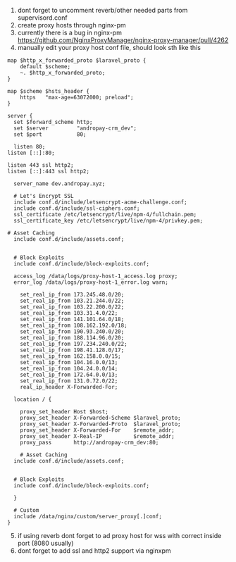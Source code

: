 1. dont forget to uncomment reverb/other needed parts from supervisord.conf
2. create proxy hosts through nginx-pm
3. currently there is a bug in nginx-pm https://github.com/NginxProxyManager/nginx-proxy-manager/pull/4262
4. manually edit your proxy host conf file, should look sth like this
```
map $http_x_forwarded_proto $laravel_proto {
    default $scheme;
    ~. $http_x_forwarded_proto;
}

map $scheme $hsts_header {
    https   "max-age=63072000; preload";
}

server {
  set $forward_scheme http;
  set $server         "andropay-crm_dev";
  set $port           80;

  listen 80;
listen [::]:80;

listen 443 ssl http2;
listen [::]:443 ssl http2;

  server_name dev.andropay.xyz;

  # Let's Encrypt SSL
  include conf.d/include/letsencrypt-acme-challenge.conf;
  include conf.d/include/ssl-ciphers.conf;
  ssl_certificate /etc/letsencrypt/live/npm-4/fullchain.pem;
  ssl_certificate_key /etc/letsencrypt/live/npm-4/privkey.pem;

# Asset Caching
  include conf.d/include/assets.conf;


  # Block Exploits
  include conf.d/include/block-exploits.conf;

  access_log /data/logs/proxy-host-1_access.log proxy;
  error_log /data/logs/proxy-host-1_error.log warn;

    set_real_ip_from 173.245.48.0/20;
    set_real_ip_from 103.21.244.0/22;
    set_real_ip_from 103.22.200.0/22;
    set_real_ip_from 103.31.4.0/22;
    set_real_ip_from 141.101.64.0/18;
    set_real_ip_from 108.162.192.0/18;
    set_real_ip_from 190.93.240.0/20;
    set_real_ip_from 188.114.96.0/20;
    set_real_ip_from 197.234.240.0/22;
    set_real_ip_from 198.41.128.0/17;
    set_real_ip_from 162.158.0.0/15;
    set_real_ip_from 104.16.0.0/13;
    set_real_ip_from 104.24.0.0/14;
    set_real_ip_from 172.64.0.0/13;
    set_real_ip_from 131.0.72.0/22;
    real_ip_header X-Forwarded-For;

  location / {
 
    proxy_set_header Host $host;
    proxy_set_header X-Forwarded-Scheme $laravel_proto;
    proxy_set_header X-Forwarded-Proto  $laravel_proto;
    proxy_set_header X-Forwarded-For    $remote_addr;
    proxy_set_header X-Real-IP          $remote_addr;
    proxy_pass       http://andropay-crm_dev:80;

    # Asset Caching
  include conf.d/include/assets.conf;

    
  # Block Exploits
  include conf.d/include/block-exploits.conf;

  }

  # Custom
  include /data/nginx/custom/server_proxy[.]conf;
}
```
5. if using reverb dont forget to ad proxy host for wss with correct inside port (8080 usually)
6. dont forget to add ssl and http2 support via nginxpm
